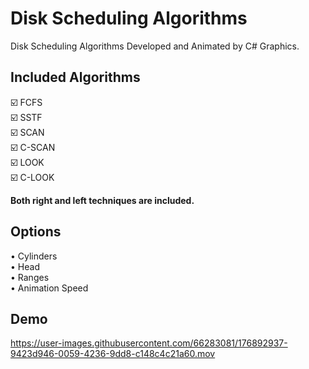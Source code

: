 # Disk Scheduling Algorithms
Disk Scheduling Algorithms Developed and Animated by C# Graphics.

## Included Algorithms
☑️ FCFS<br/>
☑️ SSTF<br/>
☑️ SCAN<br/>
☑️ C-SCAN<br/>
☑️ LOOK<br/>
☑️ C-LOOK<br/>

**Both right and left techniques are included.**

## Options
• Cylinders<br/>
• Head<br/>
• Ranges<br/>
• Animation Speed<br/>

## Demo


https://user-images.githubusercontent.com/66283081/176892937-9423d946-0059-4236-9dd8-c148c4c21a60.mov

